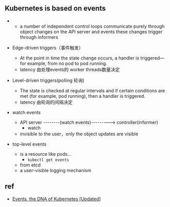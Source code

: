 

## Kubernetes is based on events
+ + a number of independent control loops communicate purely through object changes on the API server and events these changes trigger through informers

+ Edge-driven triggers（事件触发）
    - At the point in time the state change occurs, a handler is triggered—for example, from no pod to pod running.
    - latency 由处理events的 worker threads数量决定

+ Level-driven triggers(polling 轮询)
    + The state is checked at regular intervals and if certain conditions are met (for example, pod running), then a handler is triggered.
    + latency 由轮询的间隔决定


+ watch events
    + API server --------(watch events)---------> controller(informer)
        + watch
    + invisible to the user，only the object updates are visible


+ top-level events
    + is a resource like pods...
        + `kubectl get events`
    + from etcd
    + a user-visible logging mechanism




## ref
+ [Events, the DNA of Kubernetes [Updated]](https://www.mgasch.com/post/k8sevents/)